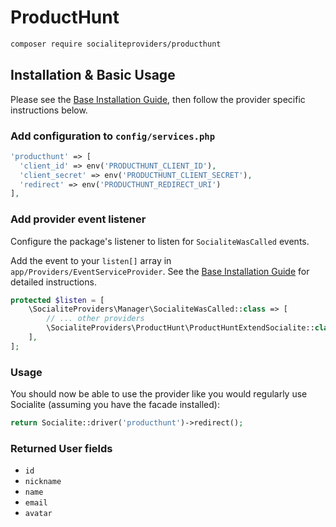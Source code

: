 # ProductHunt

```bash
composer require socialiteproviders/producthunt
```

## Installation & Basic Usage

Please see the [Base Installation Guide](https://socialiteproviders.com/usage/), then follow the provider specific instructions below.

### Add configuration to `config/services.php`

```php
'producthunt' => [    
  'client_id' => env('PRODUCTHUNT_CLIENT_ID'),  
  'client_secret' => env('PRODUCTHUNT_CLIENT_SECRET'),  
  'redirect' => env('PRODUCTHUNT_REDIRECT_URI') 
],
```

### Add provider event listener

Configure the package's listener to listen for `SocialiteWasCalled` events.

Add the event to your `listen[]` array in `app/Providers/EventServiceProvider`. See the [Base Installation Guide](https://socialiteproviders.com/usage/) for detailed instructions.

```php
protected $listen = [
    \SocialiteProviders\Manager\SocialiteWasCalled::class => [
        // ... other providers
        \SocialiteProviders\ProductHunt\ProductHuntExtendSocialite::class.'@handle',
    ],
];
```

### Usage

You should now be able to use the provider like you would regularly use Socialite (assuming you have the facade installed):

```php
return Socialite::driver('producthunt')->redirect();
```

### Returned User fields

- ``id``
- ``nickname``
- ``name``
- ``email``
- ``avatar``
